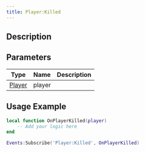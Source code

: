 ```yaml
---
title: Player:Killed
---
```

## Description

## Parameters

| Type                                  | Name   | Description |
| ------------------------------------- | ------ | ----------- |
| [Player](/vext/ref/client/class/player) | player |             |

## Usage Example

``` lua
local function OnPlayerKilled(player)
    -- Add your logic here
end

Events:Subscribe('Player:Killed', OnPlayerKilled)
```
